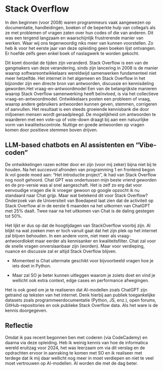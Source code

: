  # Stack Overflow

In den beginnen (voor 2008) waren programmeurs vaak aangewezen op documentatie, handleidingen, boeken of de beperkte hulp van collega’s als ze met problemen of vragen zaten over hun codes of die van anderen. Dit was een tergend langzaam en waarschijnlijk frustrerende manier van werken. Waar wij ons tegenwoordig niks meer van kunnen voorstellen. Zo heb ik voor het eerste jaar van deze opleiding geen boeken lijst ontvangen. Er hoefde zelfs geen enkel boek of naslagwerk te worden gekocht. 

Dit komt doordat de tijden zijn veranderd. Stack Overflow is een van de gangmakers van deze verandering, sinds zijn lancering in 2008 is de manier waarop softwareontwikkelaars wereldwijd samenwerken fundamenteel niet meer hetzelfde. Het internet in het algemeen en Stack Overflow in het bijzonder zijn een directe bron van antwoorden, discussie en kennisdeling geworden.Het vraag-en-antwoordmodel
Een van de belangrijkste manieren waarop Stack Overflow samenwerking heeft beïnvloed, is via het collectieve vraag-en-antwoordmodel. Ontwikkelaars posten een probleem of vraag, waarop andere gebruikers antwoorden kunnen geven, stemmen, corrigeren of aanvullen. Het resultaat is een steeds groeiende kennisbank die door miljoenen mensen wordt geraadpleegd.
De mogelijkheid om antwoorden te waarderen met een vote-up of vote-down draagt bij aan een natuurlijke vorm van kwaliteitscontrole. Nuttige en goede antwoorden op vragen komen door positieve stemmen boven drijven. 

## LLM-based chatbots en  AI assistenten en “Vibe-coden”
De ontwikkelingen razen echter door en zijn (voor mij zeker) bijna niet bij te houden. Na het succesvol afronden van programming 1 en frontend begon ik vol goede moed aan: “Het introductie project”, ik had van Stack Overflow nog nooit gehoord. 
Chat GPT was ondertussen mijn beste vriend geworden en de pro-versie was al snel aangeschaft. Het is zelf zo erg dat voor eenvoudige vragen die ik vroeger gewoon op google opzocht ik nu standaard naar Chat grijp. Maar wat betekend dit voor Stack Overflow? 
Onderzoek van de Universiteit van Boedapest laat zien dat de activiteit  op Stack Overflow al in de eerste 6 maanden na het uitkomen van ChatGPT met 25% daalt. Twee naar na het uitkomen van Chat is de daling gestegen tot 50%. 

Het lijkt er dus op dat de hoogtijdagen van StackOverflow voorbij zijn. Al blijkt na wat zoeken men er toch vanuit gaat dat het zijn plek op het internet zal blijven behouden. In een andere vorm, niet meer als vraag-antwoordloket maar eerder als kennisanker en kwaliteitsfilter. Chat zal voor de snelle  vragen onverslaanbaar zijn (worden). Maar voor verdieping, nuance en discussie zal er altijd Stack Overflow blijven.

 - Momenteel is Chat  uitermate geschikt voor bijvoorbeeld vragen hoe je iets doet in Python. 

 - Maar zal SO je beter kunnen uitleggen waarom je zoiets doet en vind je wellicht ook extra context, edge cases en performance afwegingen. 

Het is ook goed om je te realiseren dat AI-modellen zoals ChatGPT zijn getraind op teksten van het internet. Denk hierbij aan publiek toegankelijke datasets zoals programmeerdocumentatie (Python, JS, enz.), open forums, GitHub-repositories en ook publieke Stack Overflow data. Als het ware is de kennis doorgegeven. 

## Reflectie
Omdat ik pas recent begonnen ben met coderen (via CodeCademy) en daarna via deze opleiding. Heb ik weinig kennis van hoe de informatica wereld eruitzag voor 2024, het was leerzaam om via dit verslag en de opdrachten ervoor in aanraking te komen met SO en ik realiseer met terdege dat ik mij daar wellicht nog meer in moet verdiepen en niet te veel moet vertrouwen op AI-modellen.  Al worden die met de dag beter. 

